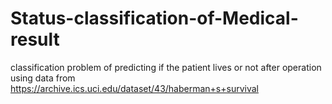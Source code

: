 # Status-classification-of-Medical-result
classification problem of predicting if the patient lives or not after operation using data from https://archive.ics.uci.edu/dataset/43/haberman+s+survival
